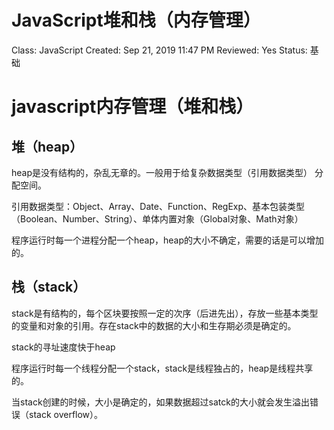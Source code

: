 # JavaScript堆和栈（内存管理）

Class: JavaScript
Created: Sep 21, 2019 11:47 PM
Reviewed: Yes
Status: 基础

# javascript内存管理（堆和栈）

## 堆（heap）

heap是没有结构的，杂乱无章的。一般用于给复杂数据类型（引用数据类型） 分配空间。

引用数据类型：Object、Array、Date、Function、RegExp、基本包装类型（Boolean、Number、String）、单体内置对象（Global对象、Math对象）

程序运行时每一个进程分配一个heap，heap的大小不确定，需要的话是可以增加的。

## 栈（stack）

stack是有结构的，每个区块要按照一定的次序（后进先出），存放一些基本类型的变量和对象的引用。存在stack中的数据的大小和生存期必须是确定的。

stack的寻址速度快于heap

程序运行时每一个线程分配一个stack，stack是线程独占的，heap是线程共享的。

当stack创建的时候，大小是确定的，如果数据超过satck的大小就会发生溢出错误（stack overflow）。